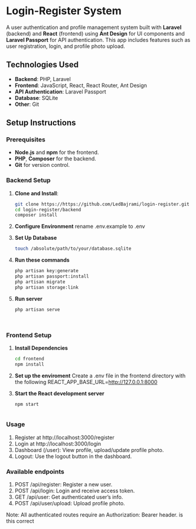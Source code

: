 # Login-Register System

A user authentication and profile management system built with **Laravel** (backend) and **React** (frontend) using **Ant Design** for UI components and **Laravel Passport** for API authentication. This app includes features such as user registration, login, and profile photo upload.


## Technologies Used

- **Backend**: PHP, Laravel
- **Frontend**: JavaScript, React, React Router, Ant Design
- **API Authentication**: Laravel Passport
- **Database**: SQLite
- **Other**: Git



## Setup Instructions

### Prerequisites

- **Node.js** and **npm** for the frontend.
- **PHP**, **Composer** for the backend.
- **Git** for version control.


### Backend Setup

1. **Clone and Install**:
   ```bash
   git clone https://https://github.com/LedBajrami/login-register.git
   cd login-register/backend
   composer install


2. **Configure Environment**
    rename .env.example to .env

3. **Set Up Database**
    ```bash
    touch /absolute/path/to/your/database.sqlite


4. **Run these commands**
    ```bash
    php artisan key:generate
    php artisan passport:install
    php artisan migrate
    php artisan storage:link

5. **Run server**
    ```bash
    php artisan serve    




### **Frontend Setup**

1. **Install Dependencies**
    ```bash
    cd frontend
    npm install

2. **Set up the enviroment**
    Create a .env file in the frontend directory with the following
    REACT_APP_BASE_URL=http://127.0.0.1:8000

3. **Start the React development server**
    ```bash
    npm start



### **Usage**

1. Register at http://localhost:3000/register
2. Login at http://localhost:3000/login
3. Dashboard (/user): View profile, upload/update profile photo.
4. Logout: Use the logout button in the dashboard.    



### **Available endpoints** 

1. POST /api/register: Register a new user.
2. POST /api/login: Login and receive access token.
3. GET /api/user: Get authenticated user’s info.
4. POST /api/user/upload: Upload profile photo.

Note: All authenticated routes require an Authorization: Bearer <token> header.       is this correct